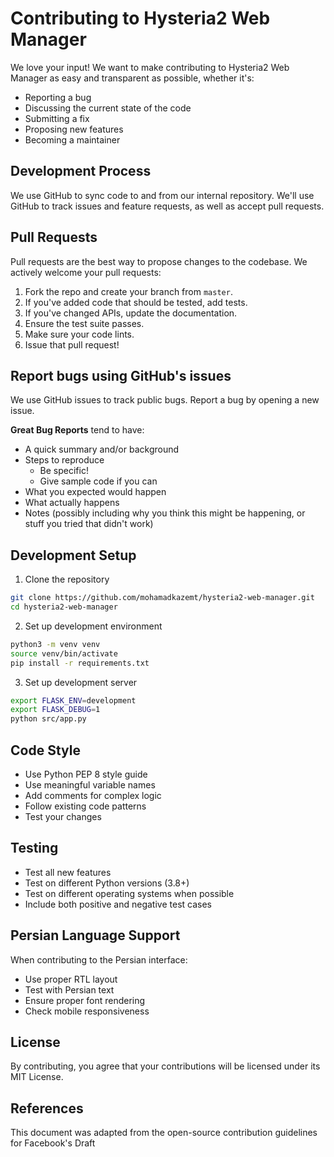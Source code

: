 # Contributing to Hysteria2 Web Manager

We love your input! We want to make contributing to Hysteria2 Web Manager as easy and transparent as possible, whether it's:

- Reporting a bug
- Discussing the current state of the code
- Submitting a fix
- Proposing new features
- Becoming a maintainer

## Development Process

We use GitHub to sync code to and from our internal repository. We'll use GitHub to track issues and feature requests, as well as accept pull requests.

## Pull Requests

Pull requests are the best way to propose changes to the codebase. We actively welcome your pull requests:

1. Fork the repo and create your branch from `master`.
2. If you've added code that should be tested, add tests.
3. If you've changed APIs, update the documentation.
4. Ensure the test suite passes.
5. Make sure your code lints.
6. Issue that pull request!

## Report bugs using GitHub's issues

We use GitHub issues to track public bugs. Report a bug by opening a new issue.

**Great Bug Reports** tend to have:

- A quick summary and/or background
- Steps to reproduce
  - Be specific!
  - Give sample code if you can
- What you expected would happen
- What actually happens
- Notes (possibly including why you think this might be happening, or stuff you tried that didn't work)

## Development Setup

1. Clone the repository
```bash
git clone https://github.com/mohamadkazemt/hysteria2-web-manager.git
cd hysteria2-web-manager
```

2. Set up development environment
```bash
python3 -m venv venv
source venv/bin/activate
pip install -r requirements.txt
```

3. Set up development server
```bash
export FLASK_ENV=development
export FLASK_DEBUG=1
python src/app.py
```

## Code Style

- Use Python PEP 8 style guide
- Use meaningful variable names
- Add comments for complex logic
- Follow existing code patterns
- Test your changes

## Testing

- Test all new features
- Test on different Python versions (3.8+)
- Test on different operating systems when possible
- Include both positive and negative test cases

## Persian Language Support

When contributing to the Persian interface:
- Use proper RTL layout
- Test with Persian text
- Ensure proper font rendering
- Check mobile responsiveness

## License

By contributing, you agree that your contributions will be licensed under its MIT License.

## References

This document was adapted from the open-source contribution guidelines for Facebook's Draft
